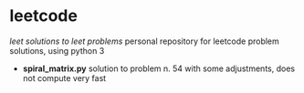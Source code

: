 # leetcode
*leet solutions to leet problems*
personal repository for leetcode problem solutions, using python 3

- **spiral_matrix.py**
solution to problem n. 54 with some adjustments, does not compute very fast
